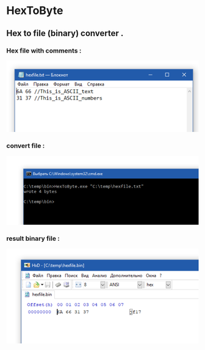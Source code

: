 # HexToByte
## Hex to file (binary) converter . 

### Hex file  with comments :
![hex](/hex.PNG?raw=true)

### convert file :
![prog](/prog.PNG?raw=true)

### result  binary file :
![binary](/binary.PNG?raw=true)